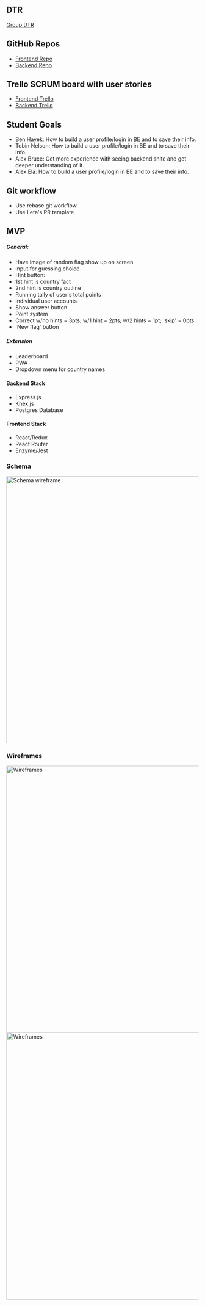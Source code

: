 ## DTR
[Group DTR]('assets/Cross_Pollination_DTR_Memo.md')

## GitHub Repos
* [Frontend Repo](https://github.com/alexanderela/cross_pollination_frontend)
* [Backend Repo](https://github.com/Tobin-jn/Flags-Backend)

## Trello SCRUM board with user stories
* [Frontend Trello](https://trello.com/b/ppUdNp6Q/cross-pollination-fe)
* [Backend Trello](https://trello.com/b/4U7aCk62/flagz4u-gang)

## Student Goals
* Ben Hayek: How to build a user profile/login in BE and to save their info.
* Tobin Nelson: How to build a user profile/login in BE and to save their info.
* Alex Bruce: Get more experience with seeing backend shite and get deeper understanding of it.
* Alex Ela: How to build a user profile/login in BE and to save their info.

## Git workflow
* Use rebase git workflow
* Use Leta's PR template

## MVP

##### General:
* Have image of random flag show up on screen
* Input for guessing choice
* Hint button:
* 1st hint is country fact
* 2nd hint is country outline
* Running tally of user's total points
* Individual user accounts
* Show answer button
* Point system
* Correct w/no hints = 3pts; w/1 hint = 2pts; w/2 hints = 1pt; 'skip' = 0pts
* 'New flag' button

##### Extension
* Leaderboard
* PWA
* Dropdown menu for country names

#### Backend Stack
* Express.js
* Knex.js
* Postgres Database

#### Frontend Stack
* React/Redux
* React Router
* Enzyme/Jest

### Schema
<img src='assets/schema.png' alt='Schema wireframe' width='700' >

### Wireframes
<img src='assets/wireframes1.png' alt='Wireframes' width='700' >
<img src='assets/wireframes2.png' alt='Wireframes' width='700' >
